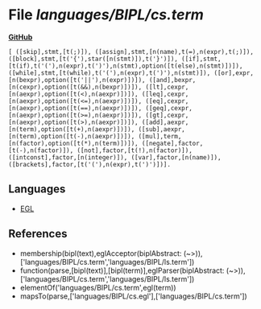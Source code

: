 # File _languages/BIPL/cs.term_
**[GitHub](https://github.com/softlang/yas/blob/master/languages/BIPL/cs.term)**
```
[ ([skip],stmt,[t(;)]), ([assign],stmt,[n(name),t(=),n(expr),t(;)]), ([block],stmt,[t('{'),star([n(stmt)]),t('}')]), ([if],stmt,[t(if),t('('),n(expr),t(')'),n(stmt),option([t(else),n(stmt)])]), ([while],stmt,[t(while),t('('),n(expr),t(')'),n(stmt)]), ([or],expr,[n(bexpr),option([t('||'),n(expr)])]), ([and],bexpr,[n(cexpr),option([t(&&),n(bexpr)])]), ([lt],cexpr,[n(aexpr),option([t(<),n(aexpr)])]), ([leq],cexpr,[n(aexpr),option([t(<=),n(aexpr)])]), ([eq],cexpr,[n(aexpr),option([t(==),n(aexpr)])]), ([geq],cexpr,[n(aexpr),option([t(>=),n(aexpr)])]), ([gt],cexpr,[n(aexpr),option([t(>),n(aexpr)])]), ([add],aexpr,[n(term),option([t(+),n(aexpr)])]), ([sub],aexpr,[n(term),option([t(-),n(aexpr)])]), ([mul],term,[n(factor),option([t(*),n(term)])]), ([negate],factor,[t(-),n(factor)]), ([not],factor,[t(!),n(factor)]), ([intconst],factor,[n(integer)]), ([var],factor,[n(name)]), ([brackets],factor,[t('('),n(expr),t(')')])].
```

## Languages
* [EGL](../languages/EGL.md)

## References
* membership(bipl(text),eglAcceptor(biplAbstract: (~>)),['languages/BIPL/cs.term','languages/BIPL/ls.term'])
* function(parse,[bipl(text)],[bipl(term)],eglParser(biplAbstract: (~>)),['languages/BIPL/cs.term','languages/BIPL/ls.term'])
* elementOf('languages/BIPL/cs.term',egl(term))
* mapsTo(parse,['languages/BIPL/cs.egl'],['languages/BIPL/cs.term'])
